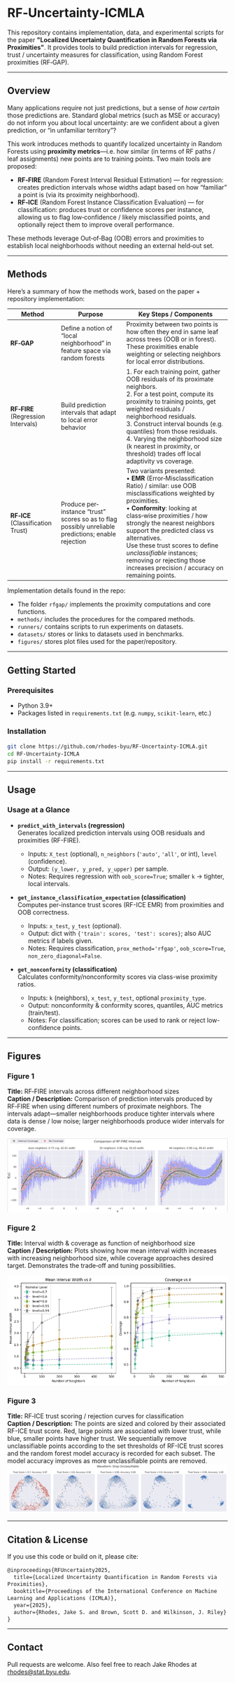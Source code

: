 # RF‑Uncertainty‑ICMLA  

This repository contains implementation, data, and experimental scripts for the paper **"Localized Uncertainty Quantification in Random Forests via Proximities"**. It provides tools to build prediction intervals for regression, trust / uncertainty measures for classification, using Random Forest proximities (RF‑GAP).

---

## Overview

Many applications require not just predictions, but a sense of *how certain* those predictions are. Standard global metrics (such as MSE or accuracy) do not inform you about local uncertainty: are we confident about a given prediction, or “in unfamiliar territory”?  

This work introduces methods to quantify localized uncertainty in Random Forests using **proximity metrics**—i.e. how similar (in terms of RF paths / leaf assignments) new points are to training points. Two main tools are proposed:

- **RF‑FIRE** (Random Forest Interval Residual Estimation) — for regression: creates prediction intervals whose widths adapt based on how “familiar” a point is (via its proximity neighborhood).  
- **RF‑ICE** (Random Forest Instance Classification Evaluation) — for classification: produces trust or confidence scores per instance, allowing us to flag low‐confidence / likely misclassified points, and optionally reject them to improve overall performance.

These methods leverage Out‑of‑Bag (OOB) errors and proximities to establish local neighborhoods without needing an external held‐out set.

---

## Methods

Here’s a summary of how the methods work, based on the paper + repository implementation:

| Method | Purpose | Key Steps / Components |
|---|---|---|
| **RF‑GAP** | Define a notion of “local neighborhood” in feature space via random forests | Proximity between two points is how often they end in same leaf across trees (OOB or in forest). These proximities enable weighting or selecting neighbors for local error distributions. |
| **RF‑FIRE** (Regression Intervals) | Build prediction intervals that adapt to local error behavior | 1. For each training point, gather OOB residuals of its proximate neighbors.  <br>2. For a test point, compute its proximity to training points, get weighted residuals / neighborhood residuals. <br>3. Construct interval bounds (e.g. quantiles) from those residuals. <br>4. Varying the neighborhood size (k nearest in proximity, or threshold) trades off local adaptivity vs coverage. |
| **RF‑ICE** (Classification Trust) | Produce per‐instance “trust” scores so as to flag possibly unreliable predictions; enable rejection | Two variants presented:  <br>• **EMR** (Error‑Misclassification Ratio) / similar: use OOB misclassifications weighted by proximities. <br>• **Conformity**: looking at class‑wise proximities / how strongly the nearest neighbors support the predicted class vs alternatives. <br>Use these trust scores to define *unclassifiable* instances; removing or rejecting those increases precision / accuracy on remaining points. |

Implementation details found in the repo:

- The folder `rfgap/` implements the proximity computations and core functions.  
- `methods/` includes the procedures for the compared methods.  
- `runners/` contains scripts to run experiments on datasets.  
- `datasets/` stores or links to datasets used in benchmarks.  
- `figures/` stores plot files used for the paper/repository.  

---

## Getting Started

### Prerequisites

- Python 3.9+  
- Packages listed in `requirements.txt` (e.g. `numpy`, `scikit-learn`, etc.)

### Installation

```bash
git clone https://github.com/rhodes-byu/RF-Uncertainty-ICMLA.git
cd RF-Uncertainty-ICMLA
pip install -r requirements.txt
```

---

## Usage

### Usage at a Glance

- **`predict_with_intervals` (regression)**  
  Generates localized prediction intervals using OOB residuals and proximities (RF-FIRE).  
  - Inputs: `X_test` (optional), `n_neighbors` (`'auto'`, `'all'`, or int), `level` (confidence).  
  - Output: `(y_lower, y_pred, y_upper)` per sample.  
  - Notes: Requires regression with `oob_score=True`; smaller `k` → tighter, local intervals.

- **`get_instance_classification_expectation` (classification)**  
  Computes per-instance trust scores (RF-ICE EMR) from proximities and OOB correctness.  
  - Inputs: `x_test`, `y_test` (optional).  
  - Output: dict with `{'train': scores, 'test': scores}`; also AUC metrics if labels given.  
  - Notes: Requires classification, `prox_method='rfgap'`, `oob_score=True`, `non_zero_diagonal=False`.

- **`get_nonconformity` (classification)**  
  Calculates conformity/nonconformity scores via class-wise proximity ratios.  
  - Inputs: `k` (neighbors), `x_test`, `y_test`, optional `proximity_type`.  
  - Output: nonconformity & conformity scores, quantiles, AUC metrics (train/test).  
  - Notes: For classification; scores can be used to rank or reject low-confidence points.

---

## Figures

### Figure 1  
**Title:** RF‑FIRE intervals across different neighborhood sizes  
**Caption / Description:** Comparison of prediction intervals produced by RF‑FIRE when using different numbers of proximate neighbors. The intervals adapt—smaller neighborhoods produce tighter intervals where data is dense / low noise; larger neighborhoods produce wider intervals for coverage.

![Figure 1: RF-FIRE Intervals](figures/rf_fire_comparison.png)

### Figure 2  
**Title:** Interval width & coverage as function of neighborhood size  
**Caption / Description:** Plots showing how mean interval width increases with increasing neighborhood size, while coverage approaches desired target. Demonstrates the trade‑off and tuning possibilities.

![Figure 2: RF-FIRE Coverage](figures/width-coverage-by-k.png)

### Figure 3  
**Title:** RF‑ICE trust scoring / rejection curves for classification  
**Caption / Description:** The points are sized and colored by their associated RF-ICE trust score. Red, large points are associated with lower trust, while blue, smaller points have higher trust. We sequentially remove unclassifiable points according to the set thresholds of RF-ICE trust scores and the random forest model accuracy is recorded for each subset. The model accuracy improves as more unclassifiable points are removed.
![Figure 3: RF-ICE Waveform](figures/waveform_trust_scores_sequence.png)

---

## Citation & License

If you use this code or build on it, please cite:

```
@inproceedings{RFUncertainty2025,
  title={Localized Uncertainty Quantification in Random Forests via Proximities},
  booktitle={Proceedings of the International Conference on Machine Learning and Applications (ICMLA)},
  year={2025},
  author={Rhodes, Jake S. and Brown, Scott D. and Wilkinson, J. Riley}
}
```

---

## Contact

Pull requests are welcome. Also feel free to reach Jake Rhodes at rhodes@stat.byu.edu.
